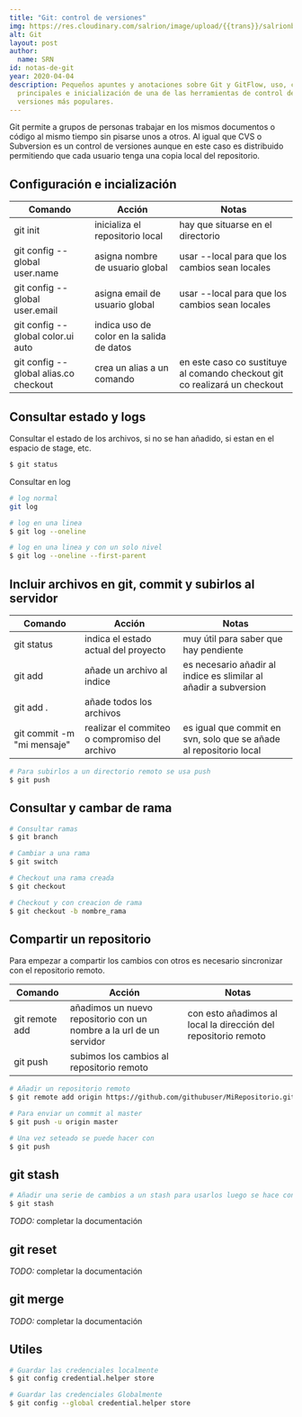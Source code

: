 ```yaml
---
title: "Git: control de versiones"
img: https://res.cloudinary.com/salrion/image/upload/{{trans}}/salrionblog/git.jpg
alt: Git
layout: post
author:
  name: SRN
id: notas-de-git
year: 2020-04-04
description: Pequeños apuntes y anotaciones sobre Git y GitFlow, uso, comandos
  principales e inicialización de una de las herramientas de control de
  versiones más populares.
---
```

Git permite a grupos de personas trabajar en los mismos documentos o código al mismo tiempo sin pisarse unos a otros. Al igual que CVS o Subversion es un control de versiones aunque en este caso es distribuido permitiendo que cada usuario tenga una copia local del repositorio.

## Configuración e incialización

| **Comando**                                    | **Acción**                                | **Notas**                                                                  |
| ---------------------------------------------- | ----------------------------------------- | -------------------------------------------------------------------------- |
| git init                                       | inicializa el repositorio local           | hay que situarse en el directorio                                          |
| git config --global user.name <nombre usuario> | asigna nombre de usuario global           | usar --local para que los cambios sean locales                             |
| git config --global user.email <email usuario> | asigna email de usuario global            | usar --local para que los cambios sean locales                             |
| git config --global color.ui auto              | indica uso de color en la salida de datos |                                                                            |
| git config --global alias.co checkout          | crea un alias a un comando                | en este caso co sustituye al comando checkout git co realizará un checkout |

## Consultar estado y logs

Consultar el estado de los archivos, si no se han añadido, si estan en el espacio de stage, etc.

```bash
$ git status
```

Consultar en log

```bash
# log normal
git log

# log en una linea
$ git log --oneline

# log en una linea y con un solo nivel
$ git log --oneline --first-parent
```

## Incluir archivos en git, commit y subirlos al servidor

| **Comando**                | **Acción**                                    | **Notas**                                                          |
| -------------------------- | --------------------------------------------- | ------------------------------------------------------------------ |
| git status                 | indica el estado actual del proyecto          | muy útil para saber que hay pendiente                              |
| git add <archivo>          | añade un archivo al indice                    | es necesario añadir al indice es slimilar al añadir a subversion   |
| git add .                  | añade todos los archivos                      |                                                                    |
| git commit -m "mi mensaje" | realizar el commiteo o compromiso del archivo | es igual que commit en svn, solo que se añade al repositorio local |

```bash
# Para subirlos a un directorio remoto se usa push
$ git push
```

## Consultar y cambar de rama

```bash
# Consultar ramas
$ git branch

# Cambiar a una rama 
$ git switch

# Checkout una rama creada
$ git checkout

# Checkout y con creacion de rama
$ git checkout -b nombre_rama

```

## Compartir un repositorio

Para empezar a compartir los cambios con otros es necesario sincronizar con el repositorio remoto.

| **Comando**                   | **Acción**                                                          | **Notas**                                                      |
| ----------------------------- | ------------------------------------------------------------------- | -------------------------------------------------------------- |
| git remote add <nombre> <url> | añadimos un nuevo repositorio con un nombre a la url de un servidor | con esto añadimos al local la dirección del repositorio remoto |
| git push                      | subimos los cambios al repositorio remoto                           |                                                                |

```bash
# Añadir un repositorio remoto
$ git remote add origin https://github.com/githubuser/MiRepositorio.git

# Para enviar un commit al master
$ git push -u origin master

# Una vez seteado se puede hacer con
$ git push
```

## git stash

```bash
# Añadir una serie de cambios a un stash para usarlos luego se hace con
$ git stash
```

*TODO:* completar la documentación

## git reset

*TODO:* completar la documentación

## git merge

*TODO:* completar la documentación

## Utiles

```bash
# Guardar las credenciales localmente
$ git config credential.helper store

# Guardar las credenciales Globalmente
$ git config --global credential.helper store
```